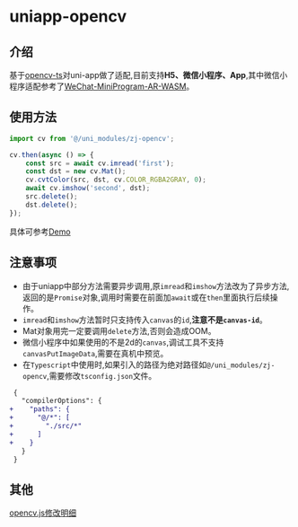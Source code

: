 # uniapp-opencv

## 介绍
基于[opencv-ts](https://github.com/theothergrantdavidson/opencv-ts)对uni-app做了适配,目前支持**H5、微信小程序、App**,其中微信小程序适配参考了[WeChat-MiniProgram-AR-WASM](https://github.com/sanyuered/WeChat-MiniProgram-AR-WASM)。

## 使用方法
```typescript
import cv from '@/uni_modules/zj-opencv';
```
```typescript
cv.then(async () => {
    const src = await cv.imread('first');
    const dst = new cv.Mat();
    cv.cvtColor(src, dst, cv.COLOR_RGBA2GRAY, 0);
    await cv.imshow('second', dst);
    src.delete();
    dst.delete();
});
```
具体可参考[Demo](/src/pages/index/index.vue)

## 注意事项
* 由于uniapp中部分方法需要异步调用,原`imread`和`imshow`方法改为了异步方法,返回的是`Promise`对象,调用时需要在前面加`await`或在`then`里面执行后续操作。
* `imread`和`imshow`方法暂时只支持传入`canvas`的`id`,**注意不是`canvas-id`**。
* Mat对象用完一定要调用`delete`方法,否则会造成OOM。
* 微信小程序中如果使用的不是2d的`canvas`,调试工具不支持`canvasPutImageData`,需要在真机中预览。
* 在`Typescript`中使用时,如果引入的路径为绝对路径如`@/uni_modules/zj-opencv`,需要修改`tsconfig.json`文件。
```diff
 {
   "compilerOptions": {
+    "paths": {
+      "@/*": [
+        "./src/*"
+      ]
+    }
   }
 }
```

## 其他
[opencv.js修改明细](/modify.md)